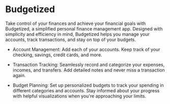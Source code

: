 # Budgetized

Take control of your finances and achieve your financial goals with Budgetized, a simplified personal finance management app. Designed with simplicity and efficiency in mind, Budgetized helps you manage your accounts, track transactions, and stay on top of your budgets.

- Account Management: Add each of your accounts. Keep track of your checking, savings, credit cards, and more.

- Transaction Tracking: Seamlessly record and categorize your expenses, incomes, and transfers. Add detailed notes and never miss a transaction again.

- Budget Planning: Set up personalized budgets to track your spending in different categories and accounts. Stay informed about your progress with helpful visualizations when you're approaching your limits.


